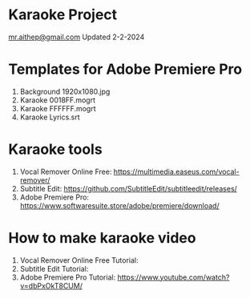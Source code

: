 # Karaoke Project
mr.aithep@gmail.com Updated 2-2-2024

# Templates for Adobe Premiere Pro
1. Background 1920x1080.jpg
2. Karaoke 0018FF.mogrt
3. Karaoke FFFFFF.mogrt
4. Karaoke Lyrics.srt

# Karaoke tools
1. Vocal Remover Online Free: https://multimedia.easeus.com/vocal-remover/
2. Subtitle Edit: https://github.com/SubtitleEdit/subtitleedit/releases/
3. Adobe Premiere Pro: https://www.softwaresuite.store/adobe/premiere/download/

# How to make karaoke video
1. Vocal Remover Online Free Tutorial:
2. Subtitle Edit Tutorial:
3. Adobe Premiere Pro Tutorial: https://www.youtube.com/watch?v=dbPxOkT8CUM/
